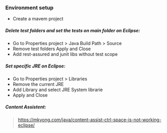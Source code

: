### Environment setup

- Create a mavem project 

##### Delete test folders and set the tests on main folder on Eclipse:
- Go to Properties project > Java Build Path > Source 
- Remove test folders Apply and Close
- Add rest-assured and junit libs without test scope 


##### Set specific JRE on Eclipse:
- Go to Properties project > Libraries 
- Remove the current JRE 
- Add Library and select JRE System librarie 
- Apply and Close


##### Content Assistent:
> https://mkyong.com/java/content-assist-ctrl-space-is-not-working-eclipse/